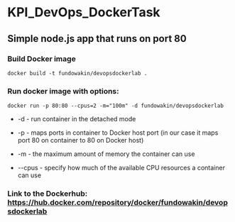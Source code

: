 # KPI_DevOps_DockerTask

## Simple node.js app that runs on port 80

### Build Docker image

`docker build -t fundowakin/devopsdockerlab . `

### Run docker image with options:

`docker run -p 80:80 --cpus=2 -m="100m" -d fundowakin/devopsdockerlab`

- -d - run container in the detached mode

- -p - maps ports in container to Docker host port (in our case it maps port 80 on container to 80 on Docker host)

- -m - the maximum amount of memory the container can use

- --cpus - specify how much of the available CPU resources a container can use

### Link to the Dockerhub: https://hub.docker.com/repository/docker/fundowakin/devopsdockerlab
